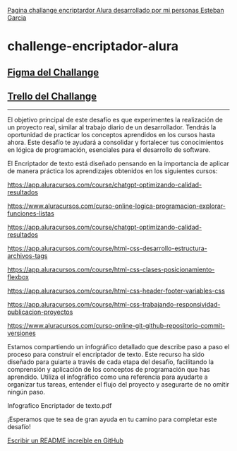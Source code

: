 [Pagina challange encriptardor Alura desarrollado por mi personas Esteban Garcia](https://estebanjgarcia.github.io/challenge-encriptador-alura/)


# challenge-encriptador-alura


## [Figma del Challange](https://www.figma.com/design/j5P225zLIDNPg2dW6bAWGn/Alura-Challenge---Desaf%C3%ADo-1---L%C3%B3gica-(Copy)?node-id=0-1&t=8kksAh0adfBmXIVC-0)

## [Trello del Challange](https://trello.com/b/aKO2eVrq/trello-challange)
---

El objetivo principal de este desafío es que experimentes la realización de un proyecto real, similar al trabajo diario de un desarrollador. Tendrás la oportunidad de practicar los conceptos aprendidos en los cursos hasta ahora. Este desafío te ayudará a consolidar y fortalecer tus conocimientos en lógica de programación, esenciales para el desarrollo de software.

El Encriptador de texto está diseñado pensando en la importancia de aplicar de manera práctica los aprendizajes obtenidos en los siguientes cursos:

https://app.aluracursos.com/course/chatgpt-optimizando-calidad-resultados

https://www.aluracursos.com/curso-online-logica-programacion-explorar-funciones-listas

https://app.aluracursos.com/course/chatgpt-optimizando-calidad-resultados

https://app.aluracursos.com/course/html-css-desarrollo-estructura-archivos-tags

https://app.aluracursos.com/course/html-css-clases-posicionamiento-flexbox

https://app.aluracursos.com/course/html-css-header-footer-variables-css

https://app.aluracursos.com/course/html-css-trabajando-responsividad-publicacion-proyectos

https://www.aluracursos.com/curso-online-git-github-repositorio-commit-versiones


Estamos compartiendo un infográfico detallado que describe paso a paso el proceso para construir el encriptador de texto. Este recurso ha sido diseñado para guiarte a través de cada etapa del desafío, facilitando la comprensión y aplicación de los conceptos de programación que has aprendido. Utiliza el infográfico como una referencia para ayudarte a organizar tus tareas, entender el flujo del proyecto y asegurarte de no omitir ningún paso.

Infografico Encriptador de texto.pdf

¡Esperamos que te sea de gran ayuda en tu camino para completar este desafío!

[Escribir un README increíble en GitHub](https://www.aluracursos.com/blog/como-escribir-un-readme-increible-en-tu-github)
